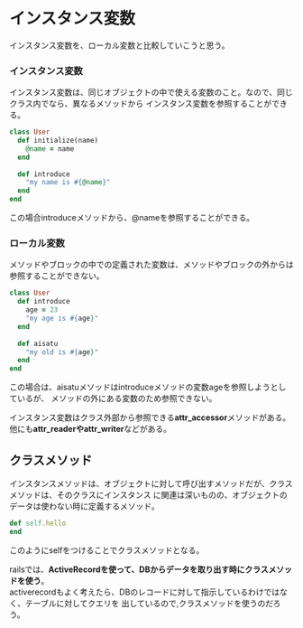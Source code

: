 # インスタンス変数

インスタンス変数を、ローカル変数と比較していこうと思う。  

### インスタンス変数  
インスタンス変数は、同じオブジェクトの中で使える変数のこと。なので、同じクラス内でなら、異なるメソッドから
インスタンス変数を参照することができる。  
```rb
class User
  def initialize(name)
    @name = name
  end
  
  def introduce
    "my name is #{@name}"
  end
end
```
この場合introduceメソッドから、@nameを参照することができる。  

### ローカル変数  
メソッドやブロックの中での定義された変数は、メソッドやブロックの外からは参照することができない。
```rb
class User
  def introduce
    age = 23
    "my age is #{age}"
  end
  
  def aisatu
    "my old is #{age}"
  end
end
```
この場合は、aisatuメソッドはintroduceメソッドの変数ageを参照しようとしているが、
メソッドの外にある変数のため参照できない。

インスタンス変数はクラス外部から参照できる**attr_accessor**メソッドがある。
他にも**attr_readerやattr_writer**などがある。

## クラスメソッド
インスタンスメソッドは、オブジェクトに対して呼び出すメソッドだが、クラスメソッドは、そのクラスにインスタンス
に関連は深いものの、オブジェクトのデータは使わない時に定義するメソッド。  
```rb
def self.hello
end
```
このようにselfをつけることでクラスメソッドとなる。

railsでは、**ActiveRecordを使って、DBからデータを取り出す時にクラスメソッドを使う**。  
activerecordもよく考えたら、DBのレコードに対して指示しているわけではなく、テーブルに対してクエリを
出しているので,クラスメソッドを使うのだろう。
